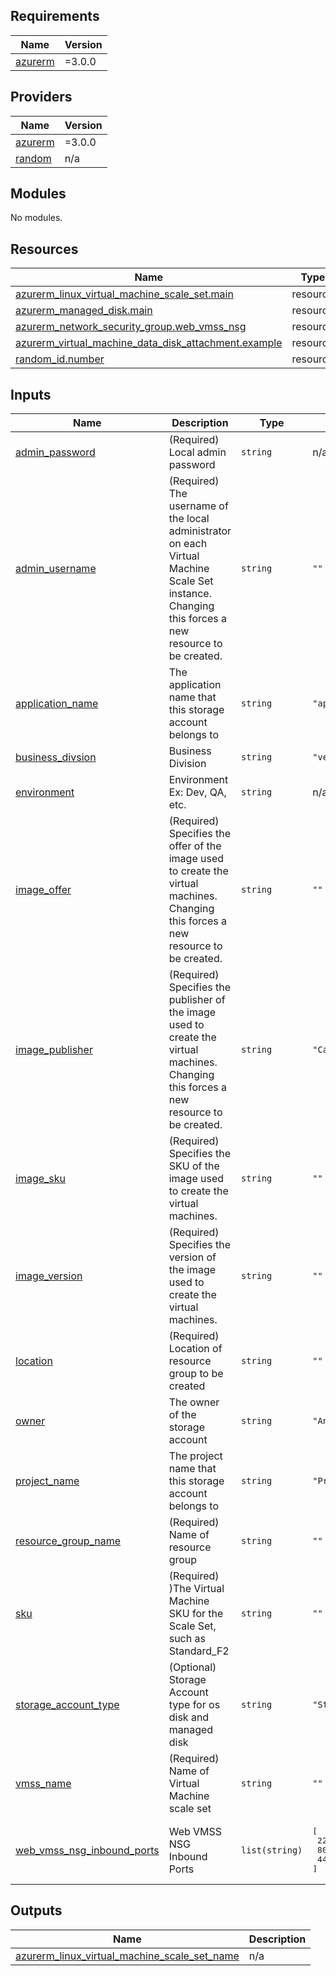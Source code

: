 <!-- BEGIN_TF_DOCS -->
## Requirements

| Name | Version |
|------|---------|
| <a name="requirement_azurerm"></a> [azurerm](#requirement\_azurerm) | =3.0.0 |

## Providers

| Name | Version |
|------|---------|
| <a name="provider_azurerm"></a> [azurerm](#provider\_azurerm) | =3.0.0 |
| <a name="provider_random"></a> [random](#provider\_random) | n/a |

## Modules

No modules.

## Resources

| Name | Type |
|------|------|
| [azurerm_linux_virtual_machine_scale_set.main](https://registry.terraform.io/providers/hashicorp/azurerm/3.0.0/docs/resources/linux_virtual_machine_scale_set) | resource |
| [azurerm_managed_disk.main](https://registry.terraform.io/providers/hashicorp/azurerm/3.0.0/docs/resources/managed_disk) | resource |
| [azurerm_network_security_group.web_vmss_nsg](https://registry.terraform.io/providers/hashicorp/azurerm/3.0.0/docs/resources/network_security_group) | resource |
| [azurerm_virtual_machine_data_disk_attachment.example](https://registry.terraform.io/providers/hashicorp/azurerm/3.0.0/docs/resources/virtual_machine_data_disk_attachment) | resource |
| [random_id.number](https://registry.terraform.io/providers/hashicorp/random/latest/docs/resources/id) | resource |

## Inputs

| Name | Description | Type | Default | Required |
|------|-------------|------|---------|:--------:|
| <a name="input_admin_password"></a> [admin\_password](#input\_admin\_password) | (Required) Local admin password | `string` | n/a | yes |
| <a name="input_admin_username"></a> [admin\_username](#input\_admin\_username) | (Required) The username of the local administrator on each Virtual Machine Scale Set instance. Changing this forces a new resource to be created. | `string` | `""` | no |
| <a name="input_application_name"></a> [application\_name](#input\_application\_name) | The application name that this storage account belongs to | `string` | `"app"` | no |
| <a name="input_business_divsion"></a> [business\_divsion](#input\_business\_divsion) | Business Division | `string` | `"vertical"` | no |
| <a name="input_environment"></a> [environment](#input\_environment) | Environment Ex: Dev, QA, etc. | `string` | n/a | yes |
| <a name="input_image_offer"></a> [image\_offer](#input\_image\_offer) | (Required) Specifies the offer of the image used to create the virtual machines. Changing this forces a new resource to be created. | `string` | `""` | no |
| <a name="input_image_publisher"></a> [image\_publisher](#input\_image\_publisher) | (Required) Specifies the publisher of the image used to create the virtual machines. Changing this forces a new resource to be created. | `string` | `"Canonical"` | no |
| <a name="input_image_sku"></a> [image\_sku](#input\_image\_sku) | (Required) Specifies the SKU of the image used to create the virtual machines. | `string` | `""` | no |
| <a name="input_image_version"></a> [image\_version](#input\_image\_version) | (Required) Specifies the version of the image used to create the virtual machines. | `string` | `""` | no |
| <a name="input_location"></a> [location](#input\_location) | (Required) Location of resource group to be created | `string` | `""` | no |
| <a name="input_owner"></a> [owner](#input\_owner) | The owner of the storage account | `string` | `"Anirudh"` | no |
| <a name="input_project_name"></a> [project\_name](#input\_project\_name) | The project name that this storage account belongs to | `string` | `"ProjectK"` | no |
| <a name="input_resource_group_name"></a> [resource\_group\_name](#input\_resource\_group\_name) | (Required) Name of resource group | `string` | `""` | no |
| <a name="input_sku"></a> [sku](#input\_sku) | (Required) )The Virtual Machine SKU for the Scale Set, such as Standard\_F2 | `string` | `""` | no |
| <a name="input_storage_account_type"></a> [storage\_account\_type](#input\_storage\_account\_type) | (Optional) Storage Account type for os disk and managed disk | `string` | `"Standard_LRS"` | no |
| <a name="input_vmss_name"></a> [vmss\_name](#input\_vmss\_name) | (Required) Name of Virtual Machine scale set | `string` | `""` | no |
| <a name="input_web_vmss_nsg_inbound_ports"></a> [web\_vmss\_nsg\_inbound\_ports](#input\_web\_vmss\_nsg\_inbound\_ports) | Web VMSS NSG Inbound Ports | `list(string)` | <pre>[<br>  22,<br>  80,<br>  443<br>]</pre> | no |

## Outputs

| Name | Description |
|------|-------------|
| <a name="output_azurerm_linux_virtual_machine_scale_set_name"></a> [azurerm\_linux\_virtual\_machine\_scale\_set\_name](#output\_azurerm\_linux\_virtual\_machine\_scale\_set\_name) | n/a |
<!-- END_TF_DOCS -->